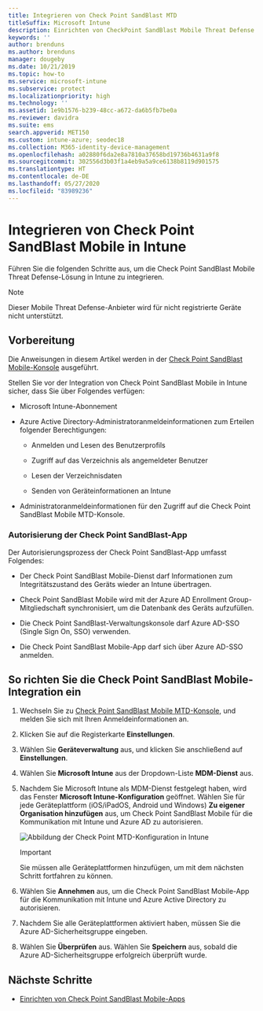 ```yaml
---
title: Integrieren von Check Point SandBlast MTD
titleSuffix: Microsoft Intune
description: Einrichten von CheckPoint SandBlast Mobile Threat Defense (MTD) in Intune, um den Zugriff von mobilen Geräten auf Ihre Unternehmensressourcen zu steuern.
keywords: ''
author: brenduns
ms.author: brenduns
manager: dougeby
ms.date: 10/21/2019
ms.topic: how-to
ms.service: microsoft-intune
ms.subservice: protect
ms.localizationpriority: high
ms.technology: ''
ms.assetid: 1e9b1576-b239-48cc-a672-da6b5fb7be0a
ms.reviewer: davidra
ms.suite: ems
search.appverid: MET150
ms.custom: intune-azure; seodec18
ms.collection: M365-identity-device-management
ms.openlocfilehash: a02880f6da2e8a7810a37658bd19736b4631a9f8
ms.sourcegitcommit: 302556d3b03f1a4eb9a5a9ce6138b8119d901575
ms.translationtype: HT
ms.contentlocale: de-DE
ms.lasthandoff: 05/27/2020
ms.locfileid: "83989236"
---
```

# <a name="integrate-check-point-sandblast-mobile-with-intune"></a>Integrieren von Check Point SandBlast Mobile in Intune

Führen Sie die folgenden Schritte aus, um die Check Point SandBlast Mobile Threat Defense-Lösung in Intune zu integrieren.

> [!NOTE]
> Dieser Mobile Threat Defense-Anbieter wird für nicht registrierte Geräte nicht unterstützt.

## <a name="before-you-begin"></a>Vorbereitung

Die Anweisungen in diesem Artikel werden in der [Check Point SandBlast Mobile-Konsole](https://intune-4.eu1.locsec.net/) ausgeführt. 

Stellen Sie vor der Integration von Check Point SandBlast Mobile in Intune sicher, dass Sie über Folgendes verfügen:

- Microsoft Intune-Abonnement

- Azure Active Directory-Administratoranmeldeinformationen zum Erteilen folgender Berechtigungen:

  - Anmelden und Lesen des Benutzerprofils

  - Zugriff auf das Verzeichnis als angemeldeter Benutzer

  - Lesen der Verzeichnisdaten

  - Senden von Geräteinformationen an Intune

- Administratoranmeldeinformationen für den Zugriff auf die Check Point SandBlast Mobile MTD-Konsole.

### <a name="check-point-sandblast-app-authorization"></a>Autorisierung der Check Point SandBlast-App

Der Autorisierungsprozess der Check Point SandBlast-App umfasst Folgendes:

- Der Check Point SandBlast Mobile-Dienst darf Informationen zum Integritätszustand des Geräts wieder an Intune übertragen.

- Check Point SandBlast Mobile wird mit der Azure AD Enrollment Group-Mitgliedschaft synchronisiert, um die Datenbank des Geräts aufzufüllen.

- Die Check Point SandBlast-Verwaltungskonsole darf Azure AD-SSO (Single Sign On, SSO) verwenden.

- Die Check Point SandBlast Mobile-App darf sich über Azure AD-SSO anmelden.

## <a name="to-set-up-check-point-sandblast-mobile-integration"></a>So richten Sie die Check Point SandBlast Mobile-Integration ein

1. Wechseln Sie zu [Check Point SandBlast Mobile MTD-Konsole](https://intune-4.eu1.locsec.net/), und melden Sie sich mit Ihren Anmeldeinformationen an.

2. Klicken Sie auf die Registerkarte **Einstellungen**.

3. Wählen Sie **Geräteverwaltung** aus, und klicken Sie anschließend auf **Einstellungen**.

4. Wählen Sie **Microsoft Intune** aus der Dropdown-Liste **MDM-Dienst** aus.

5. Nachdem Sie Microsoft Intune als MDM-Dienst festgelegt haben, wird das Fenster **Microsoft Intune-Konfiguration** geöffnet. Wählen Sie für jede Geräteplattform (iOS/iPadOS, Android und Windows) **Zu eigener Organisation hinzufügen** aus, um Check Point SandBlast Mobile für die Kommunikation mit Intune und Azure AD zu autorisieren.

    ![Abbildung der Check Point MTD-Konfiguration in Intune](./media/checkpoint-sandblast-mobile-mtd-connector-integration/checkpoint-MTD-1.PNG)

    > [!IMPORTANT]
    > Sie müssen alle Geräteplattformen hinzufügen, um mit dem nächsten Schritt fortfahren zu können.

6. Wählen Sie **Annehmen** aus, um die Check Point SandBlast Mobile-App für die Kommunikation mit Intune und Azure Active Directory zu autorisieren.

7. Nachdem Sie alle Geräteplattformen aktiviert haben, müssen Sie die Azure AD-Sicherheitsgruppe eingeben.

8. Wählen Sie **Überprüfen** aus. Wählen Sie **Speichern** aus, sobald die Azure AD-Sicherheitsgruppe erfolgreich überprüft wurde.

## <a name="next-steps"></a>Nächste Schritte

- [Einrichten von Check Point SandBlast Mobile-Apps](mtd-apps-ios-app-configuration-policy-add-assign.md)
